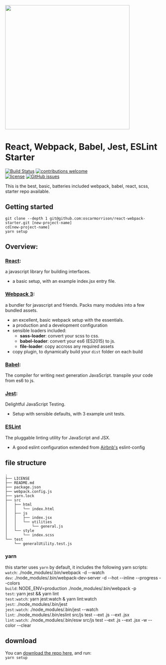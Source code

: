 <img src="https://s3.amazonaws.com/blogoscarmorrison/2017/05/logo.png" width="400px" />



# React, Webpack, Babel, Jest, ESLint Starter  
[![Build Status](https://travis-ci.org/oscarmorrison/react-webpack-starter.svg?branch=master)](https://travis-ci.org/oscarmorrison/react-webpack-starter)  [![contributions welcome](https://img.shields.io/badge/contributions-welcome-brightgreen.svg?style=flat)](https://github.com/oscarmorrison/react-webpack-starter/issues)  
[![license](https://img.shields.io/github/license/mashape/apistatus.svg?style=plastic)](https://github.com/oscarmorrison/react-webpack-starter/blob/master/LICENSE)  [![GitHub issues](https://img.shields.io/github/issues/oscarmorrison/react-webpack-starter.svg)](https://github.com/oscarmorrison/react-webpack-starter/issues)


This is the best, basic, batteries included webpack, babel, react, scss,
starter repo available.

## Getting started
`git clone --depth 1 git@github.com:oscarmorrison/react-webpack-starter.git [new-project-name]`  
`cd[new-project-name]`  
`yarn setup`  

## Overview:
### [React](https://facebook.github.io/react/):
a javascript library for building interfaces.  
- a basic setup, with an example index.jsx entry file. 

### [Webpack 3](https://webpack.js.org/):
a bundler for javascript and friends. Packs many modules into a few bundled assets. 
- an excellent, basic webpack setup with the essentials. 
- a production and a development configuration
- sensible loaders included:
  - **sass-loader**: convert your scss to css.
  - **babel-loader**: convert your es6 (ES2015) to js.
  - **file-loader**: copy accross any required assets
- copy plugin, to dynamically build your `dist` folder on each build


### [Babel](https://babeljs.io/):  
The compiler for writing next generation JavaScript. transpile your code from es6 to js.  

### [Jest](https://facebook.github.io/jest/):
Delightful JavaScript Testing.  
- Setup with sensible defaults, with 3 example unit tests.

### [ESLint](http://eslint.org/)
The pluggable linting utility for JavaScript and JSX.  
- A good eslint configuration extended from [Airbnb's](https://github.com/airbnb/javascript) eslint-config  

## file structure
```
.
├── LICENSE
├── README.md
├── package.json
├── webpack.config.js
├── yarn.lock
├── src
│   ├── html
│   │   └── index.html
│   ├── js
│   │   ├── index.jsx
│   │   └── utilities
│   │       └── general.js
│   └── style
│       └── index.scss
└── test
    └── generalUtility.test.js

```

### yarn 
this starter uses `yarn` by default, it includes the following yarn scripts:  
`watch`:  ./node_modules/.bin/webpack -d --watch  
`dev`:  ./node_modules/.bin/webpack-dev-server -d --hot --inline --progress --colors  
`build`:  NODE_ENV=production ./node_modules/.bin/webpack -p  
`test`:  yarn jest && yarn lint  
`test:watch`:  yarn jest:watch & yarn lint:watch  
`jest`:  ./node_modules/.bin/jest  
`jest:watch`:  ./node_modules/.bin/jest --watch  
`lint`:  ./node_modules/.bin/eslint src/js test --ext .js --ext .jsx  
`lint:watch`:  ./node_modules/.bin/esw src/js test --ext .js --ext .jsx -w --color --clear  

## download
You can [download the repo here](https://github.com/oscarmorrison/react-webpack-starter/archive/master.zip), and run:  
`yarn setup`
